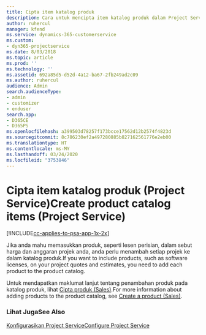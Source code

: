 ```yaml
---
title: Cipta item katalog produk
description: Cara untuk mencipta item katalog produk dalam Project Service
author: ruhercul
manager: kfend
ms.service: dynamics-365-customerservice
ms.custom:
- dyn365-projectservice
ms.date: 8/03/2018
ms.topic: article
ms.prod: ''
ms.technology: ''
ms.assetid: 692a85d5-d52d-4a12-ba67-2fb249ad2c09
ms.author: ruhercul
audience: Admin
search.audienceType:
- admin
- customizer
- enduser
search.app:
- D365CE
- D365PS
ms.openlocfilehash: a399503d78257f173bcce17562d12b2574f4823d
ms.sourcegitcommit: 8c786230ef2a497280885b827162561776e2eb00
ms.translationtype: HT
ms.contentlocale: ms-MY
ms.lasthandoff: 03/24/2020
ms.locfileid: "3753846"
---
```

# <a name="create-product-catalog-items-project-service"></a><span data-ttu-id="88d67-103">Cipta item katalog produk (Project Service)</span><span class="sxs-lookup"><span data-stu-id="88d67-103">Create product catalog items (Project Service)</span></span>

[!INCLUDE[cc-applies-to-psa-app-1x-2x](../includes/cc-applies-to-psa-app-1x-2x.md)]

<span data-ttu-id="88d67-104">Jika anda mahu memasukkan produk, seperti lesen perisian, dalam sebut harga dan anggaran projek anda, anda perlu menambah setiap projek ke dalam katalog produk.</span><span class="sxs-lookup"><span data-stu-id="88d67-104">If you want to include products, such as software licenses, on your project quotes and estimates, you need to add each product to the product catalog.</span></span>  
  
 <span data-ttu-id="88d67-105">Untuk mendapatkan maklumat lanjut tentang penambahan produk pada katalog produk, lihat [Cipta produk (Sales)](../sales-enterprise/create-product-sales.md).</span><span class="sxs-lookup"><span data-stu-id="88d67-105">For more information about adding products to the product catalog, see [Create a product (Sales)](../sales-enterprise/create-product-sales.md).</span></span>  
  
### <a name="see-also"></a><span data-ttu-id="88d67-106">Lihat Juga</span><span class="sxs-lookup"><span data-stu-id="88d67-106">See Also</span></span>  
 [<span data-ttu-id="88d67-107">Konfigurasikan Project Service</span><span class="sxs-lookup"><span data-stu-id="88d67-107">Configure Project Service</span></span>](../project-service/configure.md)
